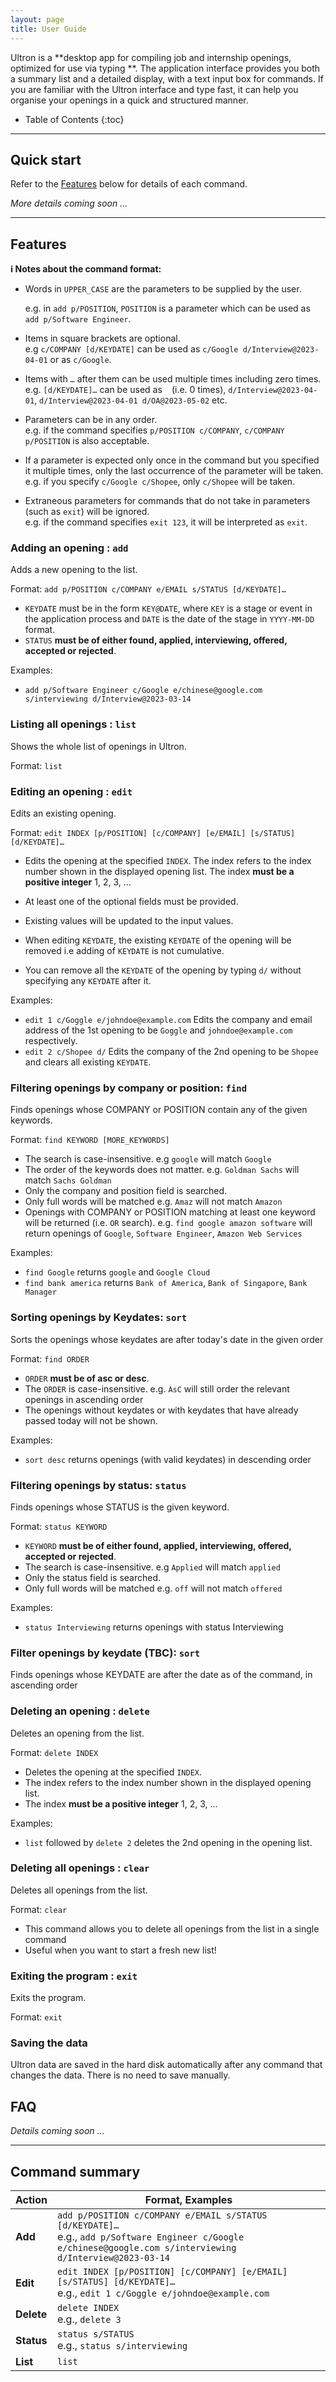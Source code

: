 ```yaml
---
layout: page
title: User Guide
---
```


Ultron is a **desktop app for compiling job and internship openings, optimized for use via typing **. The application interface provides you both a summary list and a detailed display, with a text input box for commands. If you are familiar with the Ultron interface and type fast, it can help you organise your openings in a quick and structured manner.

- Table of Contents
  {:toc}

---

## Quick start

Refer to the [Features](#features) below for details of each command.

_More details coming soon ..._

---

## Features

<div markdown="block" class="alert alert-info">

**:information_source: Notes about the command format:**<br>

- Words in `UPPER_CASE` are the parameters to be supplied by the user.<br>

  e.g. in `add p/POSITION`, `POSITION` is a parameter which can be used as `add p/Software Engineer`.

- Items in square brackets are optional.<br>
  e.g `c/COMPANY [d/KEYDATE]` can be used as `c/Google d/Interview@2023-04-01` or as `c/Google`.

- Items with `…`​ after them can be used multiple times including zero times.<br>
  e.g. `[d/KEYDATE]…​` can be used as ` ` (i.e. 0 times), `d/Interview@2023-04-01`, `d/Interview@2023-04-01 d/OA@2023-05-02` etc.

- Parameters can be in any order.<br>
  e.g. if the command specifies `p/POSITION c/COMPANY`, `c/COMPANY p/POSITION` is also acceptable.

- If a parameter is expected only once in the command but you specified it multiple times, only the last occurrence of the parameter will be taken.<br>
  e.g. if you specify `c/Google c/Shopee`, only `c/Shopee` will be taken.

- Extraneous parameters for commands that do not take in parameters (such as `exit`) will be ignored.<br>
  e.g. if the command specifies `exit 123`, it will be interpreted as `exit`.

</div>

### Adding an opening : `add`

Adds a new opening to the list.

Format: `add p/POSITION c/COMPANY e/EMAIL s/STATUS [d/KEYDATE]…​`

- `KEYDATE` must be in the form `KEY@DATE`, where `KEY` is a stage or event in the application process and `DATE` is the date of the stage in `YYYY-MM-DD` format.
- `STATUS` **must be of either found, applied, interviewing, offered, accepted or rejected**.

Examples:

- `add p/Software Engineer c/Google e/chinese@google.com s/interviewing d/Interview@2023-03-14`

### Listing all openings : `list`

Shows the whole list of openings in Ultron.

Format: `list`

### Editing an opening : `edit`

Edits an existing opening.

Format: `edit INDEX [p/POSITION] [c/COMPANY] [e/EMAIL] [s/STATUS] [d/KEYDATE]…​`

- Edits the opening at the specified `INDEX`. The index refers to the index number shown in the displayed opening list. The index **must be a positive integer** 1, 2, 3, …​
- At least one of the optional fields must be provided.
- Existing values will be updated to the input values.

- When editing `KEYDATE`, the existing `KEYDATE` of the opening will be removed i.e adding of `KEYDATE` is not cumulative.
- You can remove all the `KEYDATE` of the opening by typing `d/` without
  specifying any `KEYDATE` after it.

Examples:

- `edit 1 c/Goggle e/johndoe@example.com` Edits the company and email address of the 1st opening to be `Goggle` and `johndoe@example.com` respectively.
- `edit 2 c/Shopee d/` Edits the company of the 2nd opening to be `Shopee` and clears all existing `KEYDATE`.

### Filtering openings by company or position: `find`

Finds openings whose COMPANY or POSITION contain any of the given keywords.

Format: `find KEYWORD [MORE_KEYWORDS]`

- The search is case-insensitive. e.g `google` will match `Google`
- The order of the keywords does not matter. e.g. `Goldman Sachs` will match `Sachs Goldman`
- Only the company and position field is searched.
- Only full words will be matched e.g. `Amaz` will not match `Amazon`
- Openings with COMPANY or POSITION matching at least one keyword will be returned (i.e. `OR` search).
  e.g. `find google amazon software` will return openings of `Google`, `Software Engineer`, `Amazon Web Services`

Examples:

- `find Google` returns `google` and `Google Cloud`
- `find bank america` returns `Bank of America`, `Bank of Singapore`, `Bank Manager`<br>
  <!--![result for 'find alex david'](images/findAlexDavidResult.png)-->

### Sorting openings by Keydates: `sort`

Sorts the openings whose keydates are after today's date in the given order

Format: `find ORDER`

- `ORDER` **must be of asc or desc**.
- The `ORDER` is case-insensitive. e.g. `AsC` will still order the relevant openings in ascending order
- The openings without keydates or with keydates that have already passed today will not be shown.

Examples:

- `sort desc` returns openings (with valid keydates) in descending order

### Filtering openings by status: `status`

Finds openings whose STATUS is the given keyword.

Format: `status KEYWORD`

- `KEYWORD` **must be of either found, applied, interviewing, offered, accepted or rejected**.
- The search is case-insensitive. e.g `Applied` will match `applied`
- Only the status field is searched.
- Only full words will be matched e.g. `off` will not match `offered`

Examples:

- `status Interviewing` returns openings with status Interviewing

### Filter openings by keydate (TBC): `sort`

Finds openings whose KEYDATE are after the date as of the command, in ascending order

### Deleting an opening : `delete`

Deletes an opening from the list.

Format: `delete INDEX`

- Deletes the opening at the specified `INDEX`.
- The index refers to the index number shown in the displayed opening list.
- The index **must be a positive integer** 1, 2, 3, …​

Examples:

- `list` followed by `delete 2` deletes the 2nd opening in the opening list.

### Deleting all openings : `clear`

Deletes all openings from the list.

Format: `clear`

* This command allows you to delete all openings from the list in a single command
* Useful when you want to start a fresh new list!

### Exiting the program : `exit`

Exits the program.

Format: `exit`

### Saving the data

Ultron data are saved in the hard disk automatically after any command that changes the data. There is no need to save manually.

## FAQ

_Details coming soon ..._

---

## Command summary

| Action     | Format, Examples                                                                                                                                                   |
| ---------- | ------------------------------------------------------------------------------------------------------------------------------------------------------------------ |
| **Add**    | `add p/POSITION c/COMPANY e/EMAIL s/STATUS [d/KEYDATE]…​` <br> e.g., `add p/Software Engineer c/Google e/chinese@google.com s/interviewing d/Interview@2023-03-14` |
| **Edit**   | `edit INDEX [p/POSITION] [c/COMPANY] [e/EMAIL] [s/STATUS] [d/KEYDATE]…​` <br> e.g., `edit 1 c/Goggle e/johndoe@example.com`                                        |
| **Delete** | `delete INDEX`<br> e.g., `delete 3`                                                                                                                                |
| **Status** | `status s/STATUS`<br> e.g., `status s/interviewing`                                                                                                                |
| **List**   | `list`                                                                                                                                                             |

